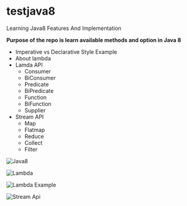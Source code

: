 # testjava8
Learning Java8 Features And Implementation

__Purpose of the repo is learn available methods and option in Java 8__

* Imperative vs Declarative Style Example
* About lambda
* Lamda API
    - Consumer
    - BiConsumer
    - Predicate
    - BiPredicate
    - Function
    - BiFunction
    - Supplier
* Stream API
    - Map
    - Flatmap
    - Reduce
    - Collect
    - Filter
    


![Java8](https://cms-assets.tutsplus.com/uploads/users/369/posts/29661/preview_image/java-8-for-android-setting-up-lambda-expressions.png)

![Lambda](https://topjavatutorial.com/wp-content/uploads/2015/10/lambda-expression.png?8bc116&8bc116)

![Lambda Example](https://cdn-images-1.medium.com/max/1600/1*UxWvpW98lDKAYy3rzKZJQA.png)

![Stream Api](https://www.logicbig.com/tutorials/core-java-tutorial/java-util-stream/images/java-streams.png) 
